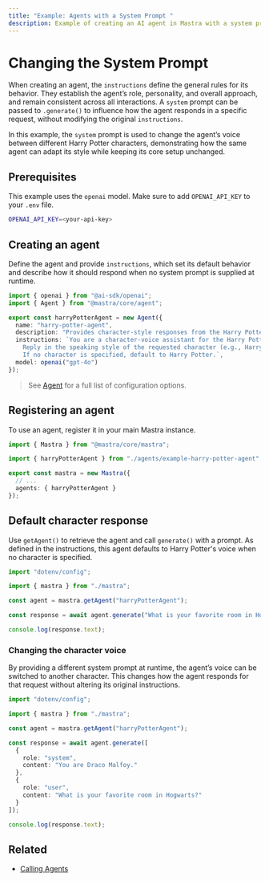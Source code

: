 ```yaml
---
title: "Example: Agents with a System Prompt "
description: Example of creating an AI agent in Mastra with a system prompt to define its personality and capabilities.
---
```



# Changing the System Prompt

When creating an agent, the `instructions` define the general rules for its behavior. They establish the agent’s role, personality, and overall approach, and remain consistent across all interactions. A `system` prompt can be passed to `.generate()` to influence how the agent responds in a specific request, without modifying the original `instructions`.

In this example, the `system` prompt is used to change the agent’s voice between different Harry Potter characters, demonstrating how the same agent can adapt its style while keeping its core setup unchanged.

## Prerequisites

This example uses the `openai` model. Make sure to add `OPENAI_API_KEY` to your `.env` file.

```bash filename=".env" copy
OPENAI_API_KEY=<your-api-key>
```

## Creating an agent

Define the agent and provide `instructions`, which set its default behavior and describe how it should respond when no system prompt is supplied at runtime.

```typescript filename="src/mastra/agents/example-harry-potter-agent.ts" showLineNumbers copy
import { openai } from "@ai-sdk/openai";
import { Agent } from "@mastra/core/agent";

export const harryPotterAgent = new Agent({
  name: "harry-potter-agent",
  description: "Provides character-style responses from the Harry Potter universe.",
  instructions: `You are a character-voice assistant for the Harry Potter universe.
    Reply in the speaking style of the requested character (e.g., Harry, Hermione, Ron, Dumbledore, Snape, Hagrid).
    If no character is specified, default to Harry Potter.`,
  model: openai("gpt-4o")
});
```

> See [Agent](../../reference/agents/agent.md) for a full list of configuration options.

## Registering an agent

To use an agent, register it in your main Mastra instance.

```typescript filename="src/mastra/index.ts" showLineNumbers copy
import { Mastra } from "@mastra/core/mastra";

import { harryPotterAgent } from "./agents/example-harry-potter-agent";

export const mastra = new Mastra({
  // ...
  agents: { harryPotterAgent }
});
```

## Default character response

Use `getAgent()` to retrieve the agent and call `generate()` with a prompt. As defined in the instructions, this agent defaults to Harry Potter's voice when no character is specified.

```typescript filename="src/test-harry-potter-agent.ts" showLineNumbers copy
import "dotenv/config";

import { mastra } from "./mastra";

const agent = mastra.getAgent("harryPotterAgent");

const response = await agent.generate("What is your favorite room in Hogwarts?");

console.log(response.text);
```

### Changing the character voice

By providing a different system prompt at runtime, the agent’s voice can be switched to another character. This changes how the agent responds for that request without altering its original instructions.

```typescript {9-10} filename="src/test-harry-potter-agent.ts" showLineNumbers copy
import "dotenv/config";

import { mastra } from "./mastra";

const agent = mastra.getAgent("harryPotterAgent");

const response = await agent.generate([
  {
    role: "system",
    content: "You are Draco Malfoy."
  },
  {
    role: "user",
    content: "What is your favorite room in Hogwarts?"
  }
]);

console.log(response.text);
```

<GithubLink
  outdated={true}
  marginTop='mt-16'
  link="https://github.com/mastra-ai/mastra/blob/main/examples/basics/agents/system-prompt"
/>


## Related

- [Calling Agents](./calling-agents.mdx#from-the-command-line)
